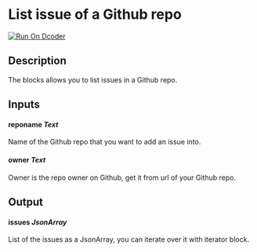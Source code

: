 # List issue of a Github repo

[![Run On Dcoder](https://static-content.dcoder.tech/dcoder-assets/run-on-dcoder.svg)](https://code.dcoder.tech/feed/block/60def42668609871f56be055)

## Description

The blocks allows you to list issues in a Github repo.

## Inputs

#### **reponame** _Text_

Name of the Github repo that you want to add an issue into.

#### **owner** _Text_

Owner is the repo owner on Github, get it from url of your Github repo.

## Output

#### **issues** _JsonArray_

List of the issues as a JsonArray, you can iterate over it with iterator block.
